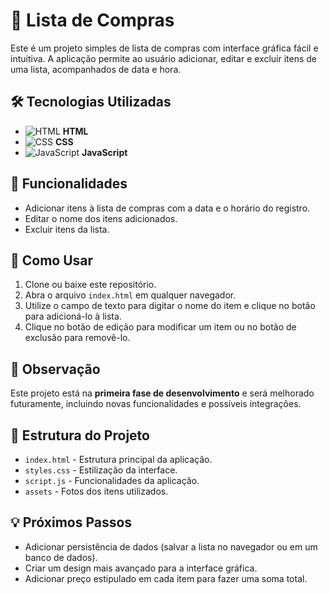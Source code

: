 # 🛒 Lista de Compras  

Este é um projeto simples de lista de compras com interface gráfica fácil e intuitiva. A aplicação permite ao usuário adicionar, editar e excluir itens de uma lista, acompanhados de data e hora.  

## 🛠 Tecnologias Utilizadas  
- ![HTML](https://upload.wikimedia.org/wikipedia/commons/8/82/Devicon-html5-plain.svg) **HTML**  
- ![CSS](https://upload.wikimedia.org/wikipedia/commons/6/62/CSS3_logo.svg) **CSS**  
- ![JavaScript](https://upload.wikimedia.org/wikipedia/commons/9/99/Unofficial_JavaScript_logo_2.svg) **JavaScript**  

## 🌟 Funcionalidades  
- Adicionar itens à lista de compras com a data e o horário do registro.  
- Editar o nome dos itens adicionados.  
- Excluir itens da lista.  

## 🚀 Como Usar  
1. Clone ou baixe este repositório.  
2. Abra o arquivo `index.html` em qualquer navegador.  
3. Utilize o campo de texto para digitar o nome do item e clique no botão para adicioná-lo à lista.  
4. Clique no botão de edição para modificar um item ou no botão de exclusão para removê-lo.  

## 📌 Observação  
Este projeto está na **primeira fase de desenvolvimento** e será melhorado futuramente, incluindo novas funcionalidades e possíveis integrações.  

## 📂 Estrutura do Projeto  
- `index.html` - Estrutura principal da aplicação.  
- `styles.css` - Estilização da interface.  
- `script.js` - Funcionalidades da aplicação.  
- `assets` - Fotos dos itens utilizados.  

## 💡 Próximos Passos  
- Adicionar persistência de dados (salvar a lista no navegador ou em um banco de dados).  
- Criar um design mais avançado para a interface gráfica.  
- Adicionar preço estipulado em cada item para fazer uma soma total. 


